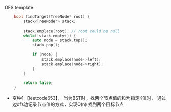 DFS template

```c++
    bool findTarget(TreeNode* root) {
        stack<TreeNode*> stack;
        
        stack.emplace(root); // root could be null
        while(!stack.empty()) {
            auto node = stack.top();
            stack.pop();
                        
            if (node) {
                stack.emplace(node->left);
                stack.emplace(node->right);
            }
        }
        
        return false;
    }
```

+ 变种1 【leetcode653】， 当为BST时，找两个节点值的和为指定K值时， 通过边dfs边记录节点值的方式，实现O(n) 找到两个目标节点